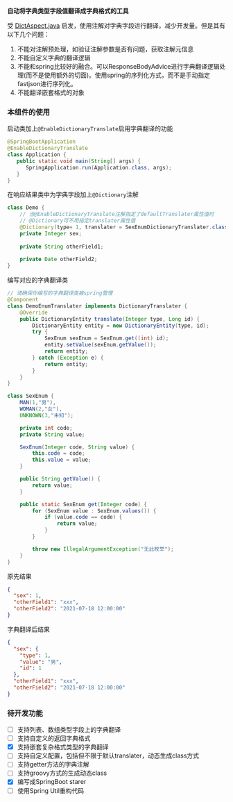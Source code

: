 **自动将字典类型字段值翻译成字典格式的工具**

受 [DictAspect.java](https://github.com/jeecgboot/jeecg-boot/blob/master/jeecg-boot/jeecg-boot-base/jeecg-boot-base-core/src/main/java/org/jeecg/common/aspect/DictAspect.java) 启发，使用注解对字典字段进行翻译，减少开发量。但是其有以下几个问题：
1. 不能对注解预处理，如验证注解参数是否有问题，获取注解元信息
2. 不能自定义字典的翻译逻辑
3. 不能和spring比较好的融合。可以ResponseBodyAdvice进行字典翻译逻辑处理(而不是使用额外的切面)。使用spring的序列化方式，而不是手动指定fastjson进行序列化。
4. 不能翻译嵌套格式的对象

### 本组件的使用
启动类加上`@EnableDictionaryTranslate`启用字典翻译的功能
```java
@SpringBootApplication
@EnableDictionaryTranslate
class Application {
   public static void main(String[] args) {
      SpringApplication.run(Application.class, args);
   }
}
```
在响应结果类中为字典字段加上`@Dictionary`注解
```java
class Demo {
    // 当@EnableDictionaryTranslate注解指定了defaultTranslater属性值时
    // @Dictionary可不用指定translater属性值
    @Dictionary(type= 1, translater = SexEnumDictionaryTranslater.class)
    private Integer sex;
    
    private String otherField1;
    
    private Date otherField2;
}
```
编写对应的字典翻译类
```java
// 请确保你编写的字典翻译类被spring管理
@Component
class DemoEnumTranslater implements DictionaryTranslater {
    @Override
    public DictionaryEntity translate(Integer type, Long id) {
        DictionaryEntity entity = new DictionaryEntity(type, id);
        try {
            SexEnum sexEnum = SexEnum.get((int) id);
            entity.setValue(sexEnum.getValue());
            return entity;
        } catch (Exception e) {
            return entity;
        }
    }
}

class SexEnum {
    MAN(1,"男"),
    WOMAN(2,"女"),
    UNKNOWN(3,"未知");

    private int code;
    private String value;

    SexEnum(Integer code, String value) {
        this.code = code;
        this.value = value;
    }

    public String getValue() {
        return value;
    }

    public static SexEnum get(Integer code) {
        for (SexEnum value : SexEnum.values()) {
            if (value.code == code) {
                return value;
            }
        }

        throw new IllegalArgumentException("无此枚举");
    }
}
```
原先结果
```json
{
  "sex": 1,
  "otherField1": "xxx",
  "otherField2": "2021-07-18 12:00:00"
}
```
字典翻译后结果
```json
{
  "sex": {
    "type": 1,
    "value": "男",
    "id": 1
  },
  "otherField1": "xxx",
  "otherField2": "2021-07-18 12:00:00"
}
```

### 待开发功能
- [ ] 支持列表、数组类型字段上的字典翻译
- [ ] 支持自定义的返回字典格式
- [X] 支持嵌套复杂格式类型的字典翻译
- [ ] 支持自定义配置，包括但不限于默认translater，动态生成class方式
- [ ] 支持getter方法的字典注解  
- [ ] 支持groovy方式的生成动态class
- [X] 编写成SpringBoot starer
- [ ] 使用Spring Util重构代码